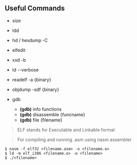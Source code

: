 ## Useful Commands


* size
* ldd
* hd / hexdump -C
* elfedit
* xxd -b
* ld --verbose
* readelf -a {binary}
* objdump -sdf {binary}
* gdb
    
    * **(gdb)** info functions
    * **(gdb)** disassemble {funcname}
    * **(gdb)** file {filename}



> ELF stands for Executable and Linkable format

> For compiling and running .asm using nasm assembler

    $ nasm -f elf32 <filename.asm> -o <filename.o>
    $ ld -m elf_i386 <filename.o> -o <filename>
    $ ./<filename>

